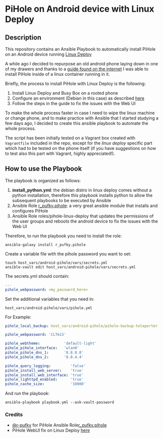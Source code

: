 # PiHole on Android device with Linux Deploy
## Description 

This repository contains an Ansible Playbook to automatically install PiHole on an Android device running [Linux Deploy](https://github.com/meefik/linuxdeploy)

A while ago I decided to repurpose an old android phone laying down in one of my drawers and thanks to a [guide found on the internet](https://www.reddit.com/r/pihole/comments/nswh1r/successfully_installed_pihole_on_spare_android/) I was able to install PiHole inside of a linux container running in it. 

Briefly, the process to install PiHole with Linux Deploy is the following: 

1. Install Linux Deploy and Busy Box on a rooted phone 
2. Configure an environment (Debian in this case) as described [here](https://www.reddit.com/r/pihole/comments/nswh1r/successfully_installed_pihole_on_spare_android/)
3. Follow the steps in the guide to fix the issues with the Web UI

To make the whole process faster in case I need to wipe the linux machine or change phone, and to make practice with Ansible that I started studying a few days ago, I decided to create this ansible playbook to automate the whole process. 

The script has been initially tested on a Vagrant box created with `Vagrantfile` included in the repo, except for the *linux deploy* specific part which had to be tested on the phone itself (if you have suggestions on how to test also this part with Vagrant, highly appreciated!).

## How to use the Playbook 
The playbook is organized as follows:
1. **install_python.yml**: the debian distro in linux deploy comes without a python installation, therefore this playbook installs python to allow the subsequent playbooks to be executed by Ansible
2. Ansible Role [r_pufky.pihole](https://github.com/r-pufky/ansible_pihole): a very great ansible module that installs and configures PiHole
3. Ansible Role roles/pihole-linux-deploy that updates the permissions of the user groups and reboots the android device to fix the issues with the Web UI

Therefore, to run the playbook you need to install the role: 
```
ansible-galaxy install r_pufky.pihole
```

Create a variable file with the pihole password you want to set: 
```
touch host_vars/android-pihole/vars/secrets.yml
ansible-vault edit host_vars/android-pihole/vars/secrets.yml
```
The secrets.yml should contain:
```yaml
---
pihole_webpassword: <my_password_here>
```
Set the additional variables that you need in: 
```
host_vars/android-pihole/vars/pihole.yml
```
For Example: 
```yaml
pihole_local_backup: host_vars/android-pihole/pihole-backup-teleporter.tar.gz

pihole_webpassword: 'CLTmi5'

pihole_webtheme:           'default-light'
pihole_pihole_interface:   'wlan0'
pihole_pihole_dns_1:       '8.8.8.8'
pihole_pihole_dns_2:       '8.8.4.4'

pihole_query_logging:         'false'
pihole_install_web_server:    'true'
pihole_install_web_interface: 'true'
pihole_lighttpd_enabled:      'true'
pihole_cache_size:            '10000'


```
And run the playbook:

```
ansible-playbook playbook.yml --ask-vault-password
```


### Credits
- [@r-pufky](https://github.com/r-pufky) for PiHole Ansible Role[r_pufky.pihole](https://github.com/r-pufky/ansible_pihole)
- PiHole WebUI fix on Linux Deploy [here](https://www.reddit.com/r/pihole/comments/nswh1r/successfully_installed_pihole_on_spare_android/)
